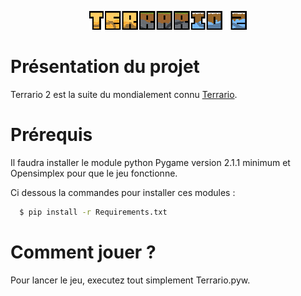 <p align="center">
  <img src="https://github.com/MaitreRenard18/Terrario-2/blob/master/Images/UI/Logo.png" alt="Terrario 2 Logo" width="50%">
</p>

# Présentation du projet
Terrario 2 est la suite du mondialement connu [Terrario](https://github.com/MaitreRenard18/Terrario).

# Prérequis
Il faudra installer le module python Pygame version 2.1.1 minimum et Opensimplex pour que le jeu fonctionne.

Ci dessous la commandes pour installer ces modules :

```bash
  $ pip install -r Requirements.txt
```

# Comment jouer ?
Pour lancer le jeu, executez tout simplement Terrario.pyw.